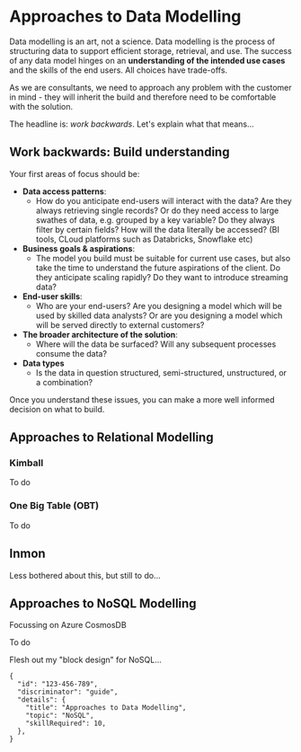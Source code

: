 # **Approaches to Data Modelling**

Data modelling is an art, not a science. Data modelling is the process of structuring data to support efficient storage, retrieval, and use. The success of any data model hinges on an **understanding of the intended use cases** and the skills of the end users. All choices have trade-offs. 

As we are consultants, we need to approach any problem with the customer in mind - they will inherit the build and therefore need to be comfortable with the solution.

The headline is: *work backwards*. Let's explain what that means...

## **Work backwards: Build understanding**

Your first areas of focus should be:

* **Data access patterns**: 
    * How do you anticipate end-users will interact with the data? Are they always retrieving single records? Or do they need access to large swathes of data, e.g. grouped by a key variable? Do they always filter by certain fields? How will the data literally be accessed? (BI tools, CLoud platforms such as Databricks, Snowflake etc)
* **Business goals & aspirations**:
    * The model you build must be suitable for current use cases, but also take the time to understand the future aspirations of the client. Do they anticipate scaling rapidly? Do they want to introduce streaming data?
* **End-user skills**:
    * Who are your end-users? Are you designing a model which will be used by skilled data analysts? Or are you designing a model which will be served directly to external customers?
* **The broader architecture of the solution**:
    * Where will the data be surfaced? Will any subsequent processes consume the data?
* **Data types**
    * Is the data in question structured, semi-structured, unstructured, or a combination?

Once you understand these issues, you can make a more well informed decision on what to build.

## **Approaches to Relational Modelling**

### **Kimball**

To do

### **One Big Table (OBT)**

To do

## **Inmon**

Less bothered about this, but still to do...

## **Approaches to NoSQL Modelling**

Focussing on Azure CosmosDB

To do

Flesh out my "block design" for NoSQL...
```
{
  "id": "123-456-789",
  "discriminator": "guide",
  "details": {
    "title": "Approaches to Data Modelling",
    "topic": "NoSQL",
    "skillRequired": 10,
  },
}
```
